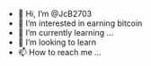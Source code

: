 - 👋 Hi, I’m @JcB2703
- 👀 I’m interested in earning bitcoin
- 🌱 I’m currently learning ...
- 💞️ I’m looking to learn
- 📫 How to reach me ...

<!---
JcB2703/JcB2703 is a ✨ special ✨ repository because its `README.md` (this file) appears on your GitHub profile.
You can click the Preview link to take a look at your changes.
--->
